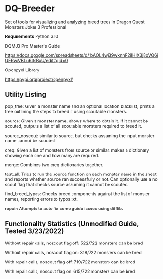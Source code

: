 # DQ-Breeder
Set of tools for visualizing and analyzing breed trees in Dragon Quest Monsters Joker 3 Professional

**Requirements**
Python 3.10

DQMJ3 Pro Master's Guide

https://docs.google.com/spreadsheets/d/1oAOL4wj39wknnP2iIHIX3jBoVQ6iUERwiVBLu63sBxU/edit#gid=0

Openpyxl Library

https://pypi.org/project/openpyxl/

## Utility Listing

pop_tree: Given a monster name and an optional location blacklist, prints a tree outlining the steps to breed it using scoutable monsters.

source: Given a monster name, shows where to obtain it. If it cannot be scouted, outputs a list of all scoutable monsters required to breed it.

source_noscout: similar to source, but checks assuming the input monster name cannot be scouted

creq: Given a list of monsters from source or similar, makes a dictionary showing each one and how many are required.

merge: Combines two creq dictionaries together.

test_all: Tries to run the source function on each monster name in the sheet and reports whether source ran successfully or not. Can optionally use a no scout flag that checks source assuming it cannot be scouted.

find_breed_typos: Checks breed components against the list of monster names, reporting errors to typos.txt.

repair: Attempts to auto fix some guide issues using difflib.

## Functionality Statistics (Unmodified Guide, Tested 3/23/2022)

Without repair calls, noscout flag off: 522/722 monsters can be bred

Without repair calls, noscout flag on: 318/722 monsters can be bred

With repair calls, noscout flag off: 719/722 monsters can be bred

With repair calls, noscout flag on: 615/722 monsters can be bred
